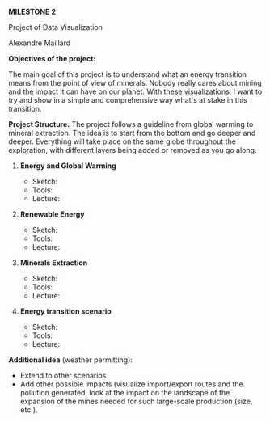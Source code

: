 **MILESTONE 2**

  Project of Data Visualization
  
  Alexandre Maillard

**Objectives of the project:**

The main goal of this project is to understand what an energy transition means from the point of view of minerals. Nobody really cares about mining and the impact it can have on our planet. With these visualizations, I want to try and show in a simple and comprehensive way what's at stake in this transition.


**Project Structure:**
The project follows a guideline from global warming to mineral extraction. The idea is to start from the bottom and go deeper and deeper.
Everything will take place on the same globe throughout the exploration, with different layers being added or removed as you go along.  

1. **Energy and Global Warming**
	- Sketch: 
	- Tools: 
	- Lecture:

2. **Renewable Energy**
	- Sketch: 
	- Tools: 
	- Lecture:

3. **Minerals Extraction**
	- Sketch: 
	- Tools: 
	- Lecture:

4. **Energy transition scenario**
	- Sketch: 
	- Tools: 
	- Lecture:

**Additional idea** (weather permitting): 
- Extend to other scenarios 
- Add other possible impacts (visualize import/export routes and the pollution generated, look at the impact on the landscape of the expansion of the mines needed for such large-scale production (size, etc.).

